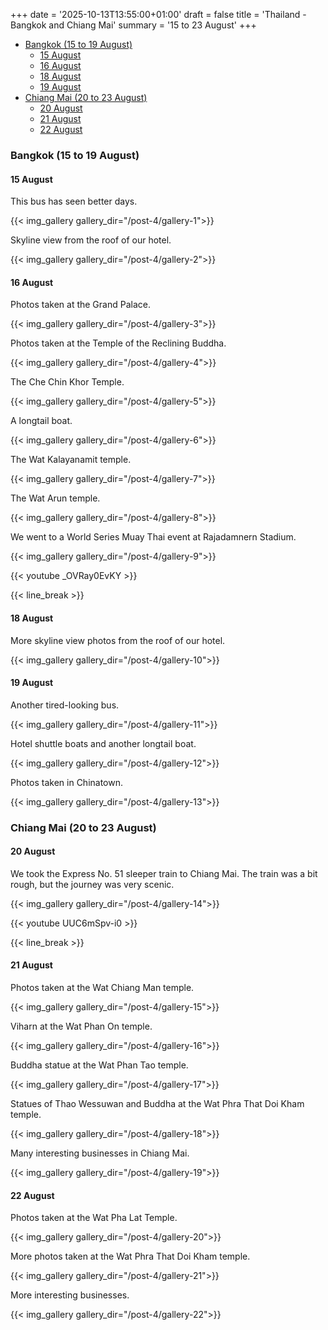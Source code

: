+++
date = '2025-10-13T13:55:00+01:00'
draft = false
title = 'Thailand - Bangkok and Chiang Mai'
summary = '15 to 23 August'
+++

- [Bangkok (15 to 19 August)](#bangkok-15-to-19-august)
  - [15 August](#15-august)
  - [16 August](#16-august)
  - [18 August](#18-august)
  - [19 August](#19-august)
- [Chiang Mai (20 to 23 August)](#chiang-mai-20-to-23-august)
  - [20 August](#20-august)
  - [21 August](#21-august)
  - [22 August](#22-august)

### Bangkok (15 to 19 August)

#### 15 August

This bus has seen better days.

{{< img_gallery gallery_dir="/post-4/gallery-1">}}

Skyline view from the roof of our hotel.

{{< img_gallery gallery_dir="/post-4/gallery-2">}}

#### 16 August

Photos taken at the Grand Palace.

{{< img_gallery gallery_dir="/post-4/gallery-3">}}

Photos taken at the Temple of the Reclining Buddha.

{{< img_gallery gallery_dir="/post-4/gallery-4">}}

The Che Chin Khor Temple.

{{< img_gallery gallery_dir="/post-4/gallery-5">}}

A longtail boat.

{{< img_gallery gallery_dir="/post-4/gallery-6">}}

The Wat Kalayanamit temple.

{{< img_gallery gallery_dir="/post-4/gallery-7">}}

The Wat Arun temple.

{{< img_gallery gallery_dir="/post-4/gallery-8">}}

We went to a World Series Muay Thai event at Rajadamnern Stadium.

{{< img_gallery gallery_dir="/post-4/gallery-9">}}

{{< youtube _OVRay0EvKY >}}

{{< line_break >}}

#### 18 August

More skyline view photos from the roof of our hotel.

{{< img_gallery gallery_dir="/post-4/gallery-10">}}

#### 19 August

Another tired-looking bus.

{{< img_gallery gallery_dir="/post-4/gallery-11">}}

Hotel shuttle boats and another longtail boat.

{{< img_gallery gallery_dir="/post-4/gallery-12">}}

Photos taken in Chinatown.

{{< img_gallery gallery_dir="/post-4/gallery-13">}}

### Chiang Mai (20 to 23 August)

#### 20 August

We took the Express No. 51 sleeper train to Chiang Mai. The train was a bit rough, but the journey was very scenic.

{{< img_gallery gallery_dir="/post-4/gallery-14">}}

{{< youtube UUC6mSpv-i0 >}}

{{< line_break >}}

#### 21 August

Photos taken at the Wat Chiang Man temple.

{{< img_gallery gallery_dir="/post-4/gallery-15">}}

Viharn at the Wat Phan On temple.

{{< img_gallery gallery_dir="/post-4/gallery-16">}}

Buddha statue at the Wat Phan Tao temple.

{{< img_gallery gallery_dir="/post-4/gallery-17">}}

Statues of Thao Wessuwan and Buddha at the Wat Phra That Doi Kham temple.

{{< img_gallery gallery_dir="/post-4/gallery-18">}}

Many interesting businesses in Chiang Mai.

{{< img_gallery gallery_dir="/post-4/gallery-19">}}

#### 22 August

Photos taken at the Wat Pha Lat Temple.

{{< img_gallery gallery_dir="/post-4/gallery-20">}}

More photos taken at the Wat Phra That Doi Kham temple.

{{< img_gallery gallery_dir="/post-4/gallery-21">}}

More interesting businesses.

{{< img_gallery gallery_dir="/post-4/gallery-22">}}

